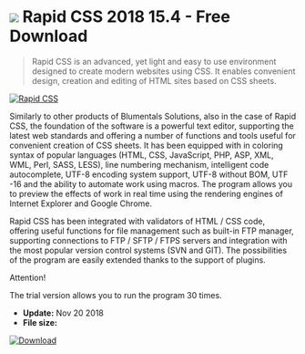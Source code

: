 # ![](https://cdn.softexe.net/static/icon/win.gif) Rapid CSS 2018 15.4 - Free Download

> Rapid CSS is an advanced, yet light and easy to use environment designed to create modern websites using CSS. It enables convenient design, creation and editing of HTML sites based on CSS sheets.

[![Rapid CSS](https://gallery.dpcdn.pl/imgc/Tools/21187/g_-_420x350_1.5_-_x20130829135159_0.png)](https://softexe.net/win/development-it/web-applications/rapid-css:aehb.html)

Similarly to other products of Blumentals Solutions, also in the case of Rapid CSS, the foundation of the software is a powerful text editor, supporting the latest web standards and offering a number of functions and tools useful for convenient creation of CSS sheets. It has been equipped with in coloring syntax of popular languages ​​(HTML, CSS, JavaScript, PHP, ASP, XML, WML, Perl, SASS, LESS), line numbering mechanism, intelligent code autocomplete, UTF-8 encoding system support, UTF-8 without BOM, UTF -16 and the ability to automate work using macros. The program allows you to preview the effects of work in real time using the rendering engines of Internet Explorer and Google Chrome.
 
 Rapid CSS has been integrated with validators of HTML / CSS code, offering useful functions for file management such as built-in FTP manager, supporting connections to FTP / SFTP / FTPS servers and integration with the most popular version control systems (SVN and GIT). The possibilities of the program are easily extended thanks to the support of plugins.
 
 Attention!
 
 The trial version allows you to run the program 30 times.


- **Update:** Nov 20 2018
- **File size:** 

[![Download](https://cdn.softexe.net/static/img/download.png)](https://softexe.net/win/development-it/web-applications/rapid-css:aehb.html)

